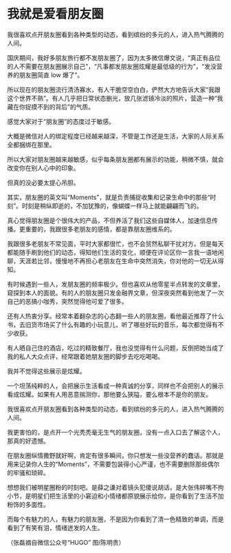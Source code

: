 # 我就是爱看朋友圈

我很喜欢点开朋友圈看到各种类型的动态，看到缤纷的多元的人，进入热气腾腾的人间。 

国庆期间，我好多朋友旅行都不发朋友圈了，因为太多微信爆文说，“真正有品位的人不需要在朋友圈展示自己”，“凡事都发朋友圈炫耀是最低级的行为”，“发没营养的朋友圈简直 low 爆了”。 

所以现在的朋友圈流行清汤寡水，有人干脆空空白白，俨然大方地告诉大家“我跟这个世界不熟”。有人几乎把日常状态删光，放几张滤镜冷淡的照片，营造一种“我藏在你捉摸不到的背后”的气质。 

感觉大家对于“朋友圈”的态度过于敏感。 

大概是微信对人的绑定程度已经越来越深，不管是工作还是生活，大家的人际关系全都捆绑在那里。 

所以大家对朋友圈越来越敏感，似乎每条朋友圈都有展示的功能，稍微不慎，就会改变你在别人心中的印象。 

但真的没必要太提心吊胆。 

其实，朋友圈的英文叫“Moments”，就是负责捕捉收集和记录生命中的那些“时刻”。时刻是稍纵即逝的，不加犹豫的，像蝴蝶一样马上就能翩翩而飞的。 

真心觉得朋友圈是个很伟大的产品，不但养活了我们这些自媒体人，加速信息传播。更重要的，我跟很多老朋友的感情，都是靠朋友圈维系的。 

我跟很多老朋友不常见面，平时大家都很忙，也不会贸然私聊干扰对方。但是每天都能随手刷到他们的动态，得知他们生活的变化，顺便在评论区你一言我一语地闲聊，天涯若比邻，慢慢地不再担心老朋友在生命中突然消失，你对他的一切无从得知。 

有时候遇到一些人，发朋友圈的频率极少。但也喜欢从他零星半点转发的文章里，窥探到本人的面貌。有的人的朋友圈只发金融界文章，但深夜突然看到他发了一次自己的恶搞小咖秀，突然觉得他可爱了很多。 

还有人热衷分享。经常本着翻杂志的心态翻一些人的朋友圈，看他最近推荐了什么书，去旧货市场买了什么有趣的小玩意儿，听了哪些好玩的音乐，每次都觉得有不少收获。 

有人晒自己住的酒店，吃过的精致餐厅，我也没觉得有什么问题，反倒把她当成了我的私人大众点评，经常跟着她朋友圈的脚步去吃吃喝喝。 

我并不觉得这些展示是炫耀。 

一个坦荡纯粹的人，会把展示生活看成一种真诚的分享，同样也不会把别人的展示看成炫耀。如果有人用恶意揣测你，那他要么狭隘，要么根本不是你的朋友。 

我很喜欢点开朋友圈看到各种类型的动态，看到缤纷的多元的人，进入热气腾腾的人间。 

我更害怕的，是点开一个光秃秃毫无生气的朋友圈，没有一点入口去了解这个人，那真的好遗憾。 

在朋友圈纵情撒野就好啊，肯定有很多瞬间，你只想发一些没营养的蠢话。那就是用来记录你人生的“Moments”，不需要包装得小心严谨，也不需要删除那些偶尔的牢骚和琐碎。 

想想我们被明星圈粉的时刻吧。是薛之谦对着镜头犯傻说胡话，是大张伟碎嘴不拘小节，是明星们把生活里的小窘迫和小情绪都原貌展示给你，是你看到了生活不加粉饰的多面性。 

而每个有魅力的人，有魅力的朋友圈，不是因为你看到了清一色精致的单调，而是看到了有笑有泪，情绪迸发的人生。 

（张磊摘自微信公众号“HUGO” 图/陈明贵）